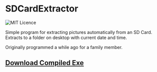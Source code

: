 # SDCardExtractor
![MIT Licence](https://badges.frapsoft.com/os/mit/mit.svg?v=103)

Simple program for extracting pictures automatically from an SD Card.
Extracts to a folder on desktop with current date and time.

Originally programmed a while ago for a family member.

## [Download Compiled Exe](https://github.com/ExtraRandom/SDCardExtractor/releases/)

